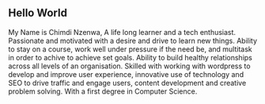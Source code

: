 ## Hello World
My Name is Chimdi Nzenwa, A life long learner and a tech enthusiast.
Passionate and motivated with a desire and drive to learn new things.
Ability to stay on a course, work well under pressure if the need be, and multitask in order to achive  to achieve set goals.
Ability to build healthy relationships across all levels of an organisation.
Skilled with working with wordpress to develop and improve user experience, innovative use of technology and SEO to drive traffic and engage users, content development and creative problem solving. With a first degree in Computer Science.
